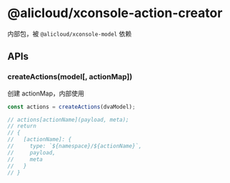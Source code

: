# @alicloud/xconsole-action-creator

内部包，被 `@alicloud/xconsole-model` 依赖

## APIs

### createActions(model[, actionMap])

创建 actionMap，内部使用

```js
const actions = createActions(dvaModel);

// actions[actionName](payload, meta);
// return
// {
//   [actionName]: {
//     type: `${namespace}/${actionName}`,
//     payload,
//     meta
//   } 
// }
```